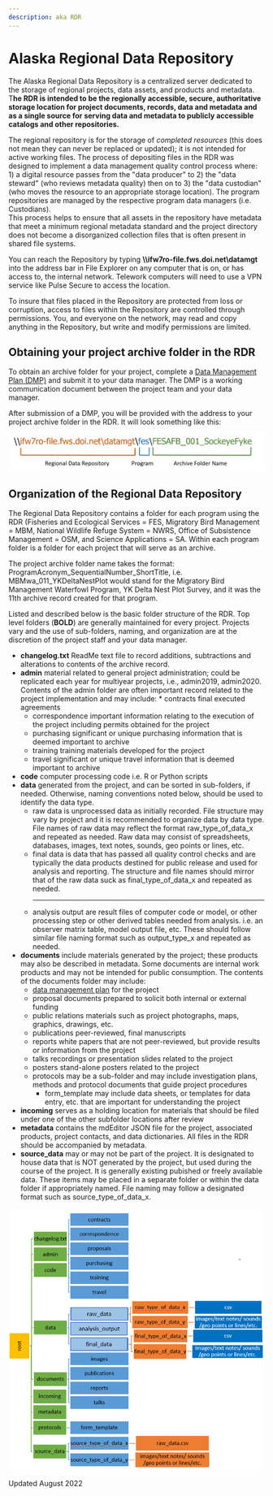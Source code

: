 ```yaml
---
description: aka RDR
---
```


# Alaska Regional Data Repository

The Alaska Regional Data Repository is a centralized server dedicated to the storage of regional projects, data assets, and products and metadata. T**he RDR is intended to be the regionally accessible, secure, authoritative storage location for project documents, records, data and metadata and as a single source for serving data and metadata to publicly accessible catalogs and other repositories.**

The regional repository is for the storage of _completed resources_ (this does not mean they can never be replaced or updated); it is not intended for active working files. The process of depositing files in the RDR was designed to implement a data management quality control process where: 1) a digital resource passes from the "data producer" to 2) the "data steward" (who reviews metadata quality) then on to 3) the "data custodian" (who moves the resource to an appropriate storage location). The program repositories are managed by the respective program data managers (i.e. Custodians).\
This process helps to ensure that all assets in the repository have metadata that meet a minimum regional metadata standard and the project directory does not become a disorganized collection files that is often present in shared file systems.

You can reach the Repository by typing  **\\\ifw7ro-file.fws.doi.net\datamgt** into the address bar in File Explorer on any computer that is on, or has access to, the internal network.  Telework computers will need to use a VPN service like Pulse Secure to access the location.

To insure that files placed in the Repository are protected from loss or corruption, access to files within the Repository are controlled through permissions. You, and everyone on the network, may read and copy anything in the Repository, but write and modify permissions are limited.&#x20;

## Obtaining your project archive folder in the RDR

To obtain an archive folder for your project, complete a [Data Management Plan (DMP)](broken-reference) and submit it to your data manager.  The DMP is a working communication document between the project team and your data manager.&#x20;

After submission of a DMP, you will be provided with the address to your project archive folder in the RDR.  It will look something like this:&#x20;

![Example RDR digital location](<../.gitbook/assets/image (24).png>)

## Organization of the Regional Data Repository

The Regional Data Repository contains a folder for each program using the RDR (Fisheries and Ecological Services = FES, Migratory Bird Management = MBM, National Wildlife Refuge System = NWRS, Office of Subsistence Management = OSM, and Science Applications = SA.  Within each program folder is a folder for each project that will serve as an archive.

The project archive folder name takes the format: ProgramAcronym\_SequentialNumber\_ShortTitle, i.e. MBMwa\_011\_YKDeltaNestPlot would stand for the Migratory Bird Management Waterfowl Program, YK  Delta Nest Plot Survey, and it was the 11th archive record created for that program. &#x20;

Listed and described below is the basic folder structure of the RDR.  Top level folders (**BOLD**) are generally maintained for every project.  Projects vary and the use of sub-folders, naming, and organization are at the discretion of the project staff and your data manager.  &#x20;

* **changelog.txt**  ReadMe text file to record additions, subtractions and alterations to contents of the archive record.
* **admin** material related to general project administration; could be replicated each year for multiyear projects, i.e., admin2019, admin2020.  Contents of the admin folder are often important record related to the project implementation and may include:
  *
    contracts final executed agreements
  * correspondence important information relating to the execution of the project including permits obtained for the project
  * purchasing significant or unique purchasing information that is deemed important to archive
  * training training materials developed for the project
  * travel significant or unique travel information that is deemed important to archive
* **code** computer processing code i.e. R or Python scripts
* **data** generated from the project, and can be sorted in sub-folders, if needed.  Otherwise, naming conventions noted below, should be used to identify the data type.
  * raw data is unprocessed data as initially recorded. File structure may vary by project and it is recommended to organize data by data type.  File names of raw data may reflect the format raw\_type\_of\_data\_x and repeated as needed.
    &#x20; Raw data may consist of spreadsheets, databases, images, text notes, sounds, geo points or lines, etc.
  * final data is data that has passed all quality control checks and are typically the data products destined for public release and used for analysis and reporting.  The structure and file names should mirror that of the raw data suck as&#x20;
    final\_type\_of\_data\_x and repeated as needed.
    ****
  * analysis output are result files of computer code or model, or other processing step or other derived tables needed from analysis.  i.e. an observer matrix table, model output file,  etc.  These should follow similar file naming format such as output\_type\_x and repeated as needed.
* **documents** include materials generated by the project; these products may also be described in metadata.  Some documents are internal work products and may not be intended for public consumption.  The contents of the documents folder may include:
  * [data management plan](broken-reference) for the project
  * proposal documents prepared to solicit both internal or external funding
  * public relations materials such as project photographs, maps, graphics, drawings, etc.&#x20;
  * publications peer-reviewed, final manuscripts
  * reports white papers that are not peer-reviewed, but provide results or information from the project
  * talks recordings or presentation slides related to the project
  * posters stand-alone posters related to the project
  * protocols may be a sub-folder and may include investigation plans, methods and protocol documents that guide project procedures
    * form\_template may include data sheets, or templates for data entry, etc. that are important for understanding the project
* **incoming** serves as a holding location for materials that should be filed under one of the other subfolder locations after review
* **metadata** contains the mdEditor JSON file for the project, associated products, project contacts, and data dictionaries.  All files in the RDR should be accompanied by metadata.
* **source\_data** may or may not be part of the project.  It is designated to house data that is NOT generated by the project, but used during the course of the project. It is generally existing pubished or freely available data.  These items may be placed in a separate folder or within the data folder if appropriately named.  File naming may follow a designated format such as source\_type\_of\_data\_x.

![Graphical representation of possible RDR project archive folder structure.  Green folders are common across all projects and should be maintained if appropriate, blue sub-folders may or may not apply to a given project or may or may not be used.  Subsequent orange and dark blue boxes represent example naming conventions or file types](<../.gitbook/assets/image (21).png>)

Updated August 2022
